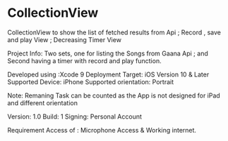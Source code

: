 # CollectionView
CollectionView to show the list of fetched results from Api ; Record , save and play View ; Decreasing Timer View

Project Info: Two sets, one for listing the Songs from Gaana Api ; and Second having a timer with record and play function.

Developed using :Xcode 9
Deployment Target: iOS Version 10 & Later
Supported Device: iPhone
Supported orientation: Portrait

Note: Remaning Task can be counted as the App is not designed for iPad and different orientation

Version: 1.0
Build: 1
Signing: Personal Account

Requirement Access of : Microphone Access & Working internet.
